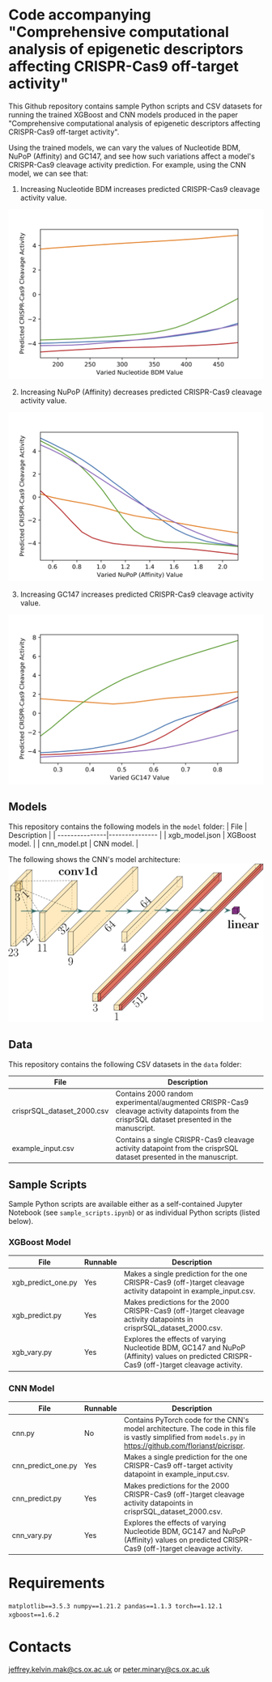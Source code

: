 # Code accompanying "Comprehensive computational analysis of epigenetic descriptors affecting CRISPR-Cas9 off-target activity"

This Github repository contains sample Python scripts and CSV datasets for running the trained XGBoost and CNN models produced in the paper "Comprehensive computational analysis of epigenetic descriptors affecting CRISPR-Cas9 off-target activity".

Using the trained models, we can vary the values of Nucleotide BDM, NuPoP (Affinity) and GC147, and see how such variations affect a model's CRISPR-Cas9 cleavage activity prediction. For example, using the CNN model, we can see that:

1. Increasing Nucleotide BDM increases predicted CRISPR-Cas9 cleavage
   activity value.

![Nucleotide BDM](out/png/cnn_vary_nucleotide_bdm.png)

2. Increasing NuPoP (Affinity) decreases predicted CRISPR-Cas9 cleavage
   activity value.

![NuPoP (Affinity)](out/png/cnn_vary_nupop_affinity.png)

3. Increasing GC147 increases predicted CRISPR-Cas9 cleavage activity value.

![GC147](out/png/cnn_vary_gc147.png)

## Models
This repository contains the following models in the ```model``` folder:
|      File      |  Description   |
| ---------------|--------------- |
| xgb_model.json | XGBoost model. |
| cnn_model.pt   | CNN model.     |

The following shows the CNN's model architecture:
![CNN model architecture](models/suppl_fig1_torch.svg)

## Data
This repository contains the following CSV datasets in the ```data``` folder:

| File | Description |
| --------------|------------ |
| crisprSQL_dataset_2000.csv | Contains 2000 random experimental/augmented CRISPR-Cas9 cleavage activity datapoints from the crisprSQL dataset presented in the manuscript. |
| example_input.csv | Contains a single CRISPR-Cas9 cleavage activity datapoint from the crisprSQL dataset presented in the manuscript. |

## Sample Scripts
Sample Python scripts are available either as a self-contained Jupyter Notebook (see ```sample_scripts.ipynb```) or as individual Python scripts (listed below).

### XGBoost Model
| File  | Runnable | Description |
| -------| -------- | ------------- |
| xgb_predict_one.py | Yes | Makes a single prediction for the one CRISPR-Cas9 (off-)target cleavage activity datapoint in example_input.csv. |
| xgb_predict.py | Yes | Makes predictions for the 2000 CRISPR-Cas9 (off-)target cleavage activity datapoints in crisprSQL_dataset_2000.csv. |
| xgb_vary.py | Yes | Explores the effects of varying Nucleotide BDM, GC147 and NuPoP (Affinity) values on predicted CRISPR-Cas9 (off-)target cleavage activity. |

### CNN Model

| File | Runnable | Description |
| -------| -------- | -------------|
| cnn.py | No | Contains PyTorch code for the CNN's model architecture. The code in this file is vastly simplified from ```models.py``` in https://github.com/florianst/picrispr. |
| cnn_predict_one.py | Yes | Makes a single prediction for the one CRISPR-Cas9 off-target activity datapoint in example_input.csv. |
| cnn_predict.py | Yes | Makes predictions for the 2000 CRISPR-Cas9 (off-)target cleavage activity datapoints in crisprSQL_dataset_2000.csv. |
| cnn_vary.py | Yes | Explores the effects of varying Nucleotide BDM, GC147 and NuPoP (Affinity) values on predicted CRISPR-Cas9 (off-)target cleavage activity. |

# Requirements
```matplotlib==3.5.3 numpy==1.21.2 pandas==1.1.3 torch==1.12.1 xgboost==1.6.2```

# Contacts
jeffrey.kelvin.mak@cs.ox.ac.uk or peter.minary@cs.ox.ac.uk
